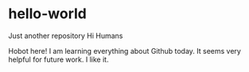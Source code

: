 # hello-world
Just another repository
Hi Humans 

Hobot here! I am learning everything about Github today. 
It seems very helpful for future work. 
I like it. 

